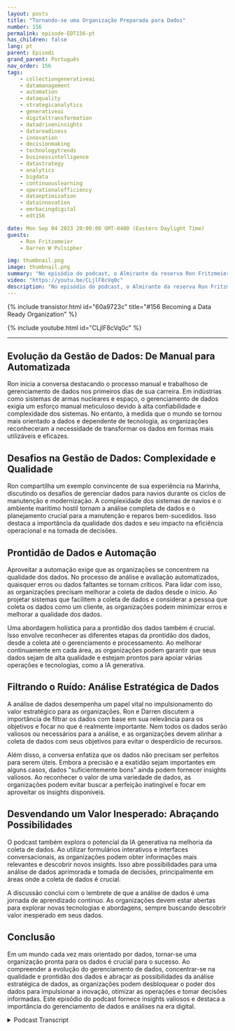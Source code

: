 ```yaml
---
layout: posts
title: "Tornando-se uma Organização Preparada para Dados"
number: 156
permalink: episode-EDT156-pt
has_children: false
lang: pt
parent: Episodi
grand_parent: Português
nav_order: 156
tags:
    - collectiongenerativeai
    - datamanagement
    - automation
    - dataquality
    - strategicanalytics
    - generativeai
    - digitaltransformation
    - datadriveninsights
    - datareadiness
    - innovation
    - decisionmaking
    - technologytrends
    - businessintelligence
    - datastrategy
    - analytics
    - bigdata
    - continuouslearning
    - operationalefficiency
    - dataoptimization
    - datainnovation
    - emrbacingdigital
    - edt156

date: Mon Sep 04 2023 20:00:00 GMT-0400 (Eastern Daylight Time)
guests:
    - Ron Fritzemeier
    - Darren W Pulsipher

img: thumbnail.png
image: thumbnail.png
summary: "No episódio do podcast, o Almirante da reserva Ron Fritzmeier junta-se ao apresentador Darren Pulsipher para discutir a importância da gestão de dados no contexto da inteligência artificial (IA) generativa. Com formação em engenharia elétrica e ampla experiência nos campos de cibersegurança e segurança cibernética, Ron fornece insights valiosos sobre o campo em evolução da gestão de dados e seu papel crítico no sucesso organizacional na era digital."
video: "https://youtu.be/CLjlF8cVq0c"
description: "No episódio do podcast, o Almirante da reserva Ron Fritzmeier junta-se ao apresentador Darren Pulsipher para discutir a importância da gestão de dados no contexto da inteligência artificial (IA) generativa. Com formação em engenharia elétrica e ampla experiência nos campos de cibersegurança e segurança cibernética, Ron fornece insights valiosos sobre o campo em evolução da gestão de dados e seu papel crítico no sucesso organizacional na era digital."
---
```


<div>
{% include transistor.html id="60a9723c" title="#156 Becoming a Data Ready Organization" %}

{% include youtube.html id="CLjlF8cVq0c" %}
</div>

---

## Evolução da Gestão de Dados: De Manual para Automatizada

Ron inicia a conversa destacando o processo manual e trabalhoso de gerenciamento de dados nos primeiros dias de sua carreira. Em indústrias como sistemas de armas nucleares e espaço, o gerenciamento de dados exigia um esforço manual meticuloso devido à alta confiabilidade e complexidade dos sistemas. No entanto, à medida que o mundo se tornou mais orientado a dados e dependente de tecnologia, as organizações reconheceram a necessidade de transformar os dados em formas mais utilizáveis e eficazes.

## Desafios na Gestão de Dados: Complexidade e Qualidade

Ron compartilha um exemplo convincente de sua experiência na Marinha, discutindo os desafios de gerenciar dados para navios durante os ciclos de manutenção e modernização. A complexidade dos sistemas de navios e o ambiente marítimo hostil tornam a análise completa de dados e o planejamento crucial para a manutenção e reparos bem-sucedidos. Isso destaca a importância da qualidade dos dados e seu impacto na eficiência operacional e na tomada de decisões.

## Prontidão de Dados e Automação

Aproveitar a automação exige que as organizações se concentrem na qualidade dos dados. No processo de análise e avaliação automatizados, quaisquer erros ou dados faltantes se tornam críticos. Para lidar com isso, as organizações precisam melhorar a coleta de dados desde o início. Ao projetar sistemas que facilitem a coleta de dados e considerar a pessoa que coleta os dados como um cliente, as organizações podem minimizar erros e melhorar a qualidade dos dados.

Uma abordagem holística para a prontidão dos dados também é crucial. Isso envolve reconhecer as diferentes etapas da prontidão dos dados, desde a coleta até o gerenciamento e processamento. Ao melhorar continuamente em cada área, as organizações podem garantir que seus dados sejam de alta qualidade e estejam prontos para apoiar várias operações e tecnologias, como a IA generativa.

## Filtrando o Ruído: Análise Estratégica de Dados

A análise de dados desempenha um papel vital no impulsionamento do valor estratégico para as organizações. Ron e Darren discutem a importância de filtrar os dados com base em sua relevância para os objetivos e focar no que é realmente importante. Nem todos os dados serão valiosos ou necessários para a análise, e as organizações devem alinhar a coleta de dados com seus objetivos para evitar o desperdício de recursos.

Além disso, a conversa enfatiza que os dados não precisam ser perfeitos para serem úteis. Embora a precisão e a exatidão sejam importantes em alguns casos, dados "suficientemente bons" ainda podem fornecer insights valiosos. Ao reconhecer o valor de uma variedade de dados, as organizações podem evitar buscar a perfeição inatingível e focar em aproveitar os insights disponíveis.

## Desvendando um Valor Inesperado: Abraçando Possibilidades

O podcast também explora o potencial da IA generativa na melhoria da coleta de dados. Ao utilizar formulários interativos e interfaces conversacionais, as organizações podem obter informações mais relevantes e descobrir novos insights. Isso abre possibilidades para uma análise de dados aprimorada e tomada de decisões, principalmente em áreas onde a coleta de dados é crucial.

A discussão conclui com o lembrete de que a análise de dados é uma jornada de aprendizado contínuo. As organizações devem estar abertas para explorar novas tecnologias e abordagens, sempre buscando descobrir valor inesperado em seus dados.

## Conclusão

Em um mundo cada vez mais orientado por dados, tornar-se uma organização pronta para os dados é crucial para o sucesso. Ao compreender a evolução do gerenciamento de dados, concentrar-se na qualidade e prontidão dos dados e abraçar as possibilidades da análise estratégica de dados, as organizações podem desbloquear o poder dos dados para impulsionar a inovação, otimizar as operações e tomar decisões informadas. Este episódio do podcast fornece insights valiosos e destaca a importância do gerenciamento de dados e análises na era digital.



<details>
<summary> Podcast Transcript </summary>

<p></p>

</details>
